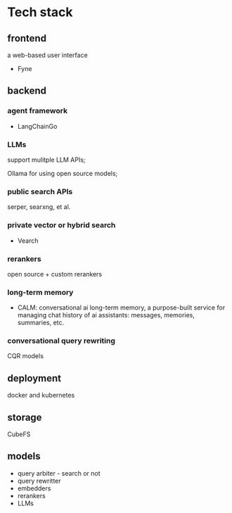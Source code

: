 # Tech stack

## frontend

a web-based user interface
* Fyne

## backend

### agent framework

* LangChainGo

### LLMs

support mulitple LLM APIs;

Ollama for using open source models;

### public search APIs

serper, searxng, et al.

### private vector or hybrid search

* Vearch

### rerankers

open source + custom rerankers

### long-term memory

* CALM: conversational ai long-term memory, a purpose-built service for managing chat history of ai assistants: messages, memories, summaries, etc.

### conversational query rewriting

CQR models

## deployment

docker and kubernetes

## storage

CubeFS

## models

* query arbiter - search or not
* query rewritter
* embedders
* rerankers
* LLMs

